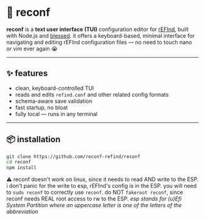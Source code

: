 # 🔧 reconf

**reconf** is a **text user interface (TUI)** configuration editor for [rEFInd](https://www.rodsbooks.com/refind/), built with Node.js and [blessed](https://github.com/chjj/blessed). it offers a keyboard-based, minimal interface for navigating and editing rEFInd configuration files — no need to touch nano or vim ever again 😭

---

## ✨ features

- clean, keyboard-controlled TUI
- reads and edits `refind.conf` and other related config formats
- schema-aware save validation
- fast startup, no bloat
- fully local — runs in any terminal

---

## 📦 installation

```bash
git clone https://github.com/reconf-refind/reconf
cd reconf
npm install
```

⚠️ reconf doesn't work on linux, since it needs to read AND write to the ESP.
i  don't panic for the write to esp, rEFInd's config is in the ESP.
   you will need to `sudo reconf` to correctly use `reconf`.
   do NOT `fakeroot reconf`, since reconf needs REAL root access to rw to the ESP.
*esp stands for (u)Efi System Partition   where an uppercase letter is one of the letters of the abbreviation*
